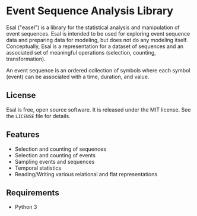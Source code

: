 Event Sequence Analysis Library
===============================


Esal ("easel") is a library for the statistical analysis and
manipulation of event sequences.  Esal is intended to be used for
exploring event sequence data and preparing data for modeling, but does
not do any modeling itself.  Conceptually, Esal is a representation for
a dataset of sequences and an associated set of meaningful operations
(selection, counting, transformation).

An event sequence is an ordered collection of symbols where each symbol
(event) can be associated with a time, duration, and value.


License
-------

Esal is free, open source software.  It is released under the MIT
license.  See the `LICENSE` file for details.


Features
--------

* Selection and counting of sequences
* Selection and counting of events
* Sampling events and sequences
* Temporal statistics
* Reading/Writing various relational and flat representations


Requirements
------------

* Python 3
